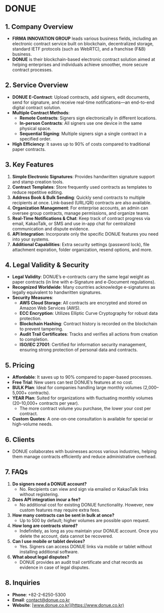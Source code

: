 # DONUE

## 1. Company Overview
- **FIRMA INNOVATION GROUP** leads various business fields, including an electronic contract service built on blockchain, decentralized storage, standard IETF protocols (such as WebRTC), and a franchise (F&B) business.  
- **DONUE** is their blockchain-based electronic contract solution aimed at helping enterprises and individuals achieve smoother, more secure contract processes.

## 2. Service Overview
- **DONUE E-Contract**: Upload contracts, add signers, edit documents, send for signature, and receive real-time notifications—an end-to-end digital contract solution.  
- **Multiple Contract Methods**:
  - **Remote Contracts**: Signers sign electronically in different locations.  
  - **In-person Contracts**: All signers use one device in the same physical space.  
  - **Sequential Signing**: Multiple signers sign a single contract in a specified order.  
- **High Efficiency**: It saves up to 90% of costs compared to traditional paper contracts.

## 3. Key Features
1. **Simple Electronic Signatures**: Provides handwritten signature support and stamp creation tools.  
2. **Contract Templates**: Store frequently used contracts as templates to reduce repetitive editing.  
3. **Address Book & Bulk Sending**: Quickly send contracts to multiple recipients at once. Link-based (URL/QR) contracts are also available.  
4. **Organization Management**: For enterprise accounts, an admin can oversee group contracts, manage permissions, and organize teams.  
5. **Real-Time Notifications & Chat**: Keep track of contract progress via email, KakaoTalk, or SMS and use in-app chat for centralized communication and dispute evidence.  
6. **API Integration**: Incorporate only the specific DONUE features you need into your systems.  
7. **Additional Capabilities**: Extra security settings (password lock), file attachment expiration, folder organization, resend options, and more.

## 4. Legal Validity & Security
- **Legal Validity**: DONUE’s e-contracts carry the same legal weight as paper contracts (in line with e-Signature and e-Document regulations).  
- **Recognized Worldwide**: Many countries acknowledge e-signatures as legally equivalent to handwritten signatures.  
- **Security Measures**:
  - **AWS Cloud Storage**: All contracts are encrypted and stored on Amazon Web Services (AWS).  
  - **ECC Encryption**: Utilizes Elliptic Curve Cryptography for robust data protection.  
  - **Blockchain Hashing**: Contract history is recorded on the blockchain to prevent tampering.  
  - **Audit Trail Certificates**: Tracks and verifies all actions from creation to completion.  
  - **ISO/IEC 27001**: Certified for information security management, ensuring strong protection of personal data and contracts.

## 5. Pricing
- **Affordable**: It saves up to 90% compared to paper-based processes.  
- **Free Trial**: New users can test DONUE’s features at no cost.  
- **BULK Plan**: Ideal for companies handling large monthly volumes (2,000–5,000+ contracts).  
- **YEAR Plan**: Suited for organizations with fluctuating monthly volumes (20–10,000+ contracts per year).  
  - The more contract volume you purchase, the lower your cost per contract.  
- **Custom Quotes**: A one-on-one consultation is available for special or high-volume needs.

## 6. Clients
- DONUE collaborates with businesses across various industries, helping them manage contracts efficiently and reduce administrative overhead.

## 7. FAQs
1. **Do signers need a DONUE account?**  
   - No. Recipients can view and sign via emailed or KakaoTalk links without registering.
2. **Does API integration incur a fee?**  
   - No additional cost for existing DONUE functionality. However, new custom features may require extra fees.
3. **How many contracts can be sent in bulk at once?**  
   - Up to 500 by default; higher volumes are possible upon request.
4. **How long are contracts stored?**  
   - Indefinitely, as long as you maintain your DONUE account. Once you delete the account, data cannot be recovered.
5. **Can I use mobile or tablet devices?**  
   - Yes. Signers can access DONUE links via mobile or tablet without installing additional software.
6. **What about legal disputes?**  
   - DONUE provides an audit trail certificate and chat records as evidence in case of legal disputes.

## 8. Inquiries
- **Phone**: +82-2-6250-5300  
- **Email**: contact@donue.co.kr  
- **Website**: [www.donue.co.kr](https://www.donue.co.kr)
